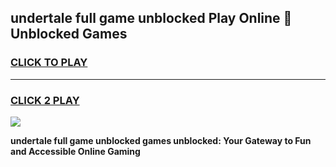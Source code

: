 
## undertale full game unblocked Play Online 👋 Unblocked Games
<h3>
<a href="https://premium.freeplayer.one?title=undertale_full_game_unblocked&ref=19F">CLICK TO PLAY</a></h3>
<hr>

<h3>
<a href="https://premium.freeplayer.one?title=undertale_full_game_unblocked&ref=19F">CLICK 2 PLAY</a>
  
</h3>

<a href="https://premium.freeplayer.one?title=undertale_full_game_unblocked&ref=19F"><img src="https://clearcache.store/games.png"></a>


**undertale full game unblocked games unblocked: Your Gateway to Fun and Accessible Online Gaming**
